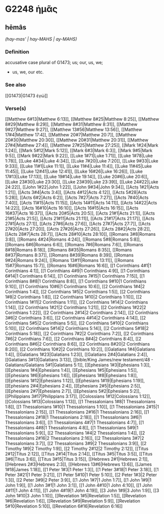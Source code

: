 # G2248 ἡμᾶς

## hēmâs

_(hay-mas' | hay-MAHS | ay-MAHS)_

### Definition

accusative case plural of G1473; us; our, us, we; 

- us, we, our etc.

### See also

[[G1473|G1473 ἐγώ]]

### Verse(s)

[[Matthew 6#13|Matthew 6:13]], [[Matthew 8#25|Matthew 8:25]], [[Matthew 8#29|Matthew 8:29]], [[Matthew 8#31|Matthew 8:31]], [[Matthew 9#27|Matthew 9:27]], [[Matthew 13#56|Matthew 13:56]], [[Matthew 17#4|Matthew 17:4]], [[Matthew 20#7|Matthew 20:7]], [[Matthew 20#30|Matthew 20:30]], [[Matthew 20#31|Matthew 20:31]], [[Matthew 27#4|Matthew 27:4]], [[Matthew 27#25|Matthew 27:25]], [[Mark 1#24|Mark 1:24]], [[Mark 5#12|Mark 5:12]], [[Mark 6#3|Mark 6:3]], [[Mark 9#5|Mark 9:5]], [[Mark 9#22|Mark 9:22]], [[Luke 1#71|Luke 1:71]], [[Luke 1#78|Luke 1:78]], [[Luke 4#34|Luke 4:34]], [[Luke 7#20|Luke 7:20]], [[Luke 9#33|Luke 9:33]], [[Luke 11#1|Luke 11:1]], [[Luke 11#4|Luke 11:4]], [[Luke 11#45|Luke 11:45]], [[Luke 12#41|Luke 12:41]], [[Luke 16#26|Luke 16:26]], [[Luke 17#13|Luke 17:13]], [[Luke 19#14|Luke 19:14]], [[Luke 20#6|Luke 20:6]], [[Luke 23#30|Luke 23:30]], [[Luke 23#39|Luke 23:39]], [[Luke 24#22|Luke 24:22]], [[John 1#22|John 1:22]], [[John 9#34|John 9:34]], [[Acts 1#21|Acts 1:21]], [[Acts 3#4|Acts 3:4]], [[Acts 4#12|Acts 4:12]], [[Acts 5#28|Acts 5:28]], [[Acts 6#2|Acts 6:2]], [[Acts 7#27|Acts 7:27]], [[Acts 7#40|Acts 7:40]], [[Acts 11#15|Acts 11:15]], [[Acts 14#11|Acts 14:11]], [[Acts 14#22|Acts 14:22]], [[Acts 16#10|Acts 16:10]], [[Acts 16#15|Acts 16:15]], [[Acts 16#37|Acts 16:37]], [[Acts 20#5|Acts 20:5]], [[Acts 21#1|Acts 21:1]], [[Acts 21#5|Acts 21:5]], [[Acts 21#11|Acts 21:11]], [[Acts 21#17|Acts 21:17]], [[Acts 27#1|Acts 27:1]], [[Acts 27#6|Acts 27:6]], [[Acts 27#7|Acts 27:7]], [[Acts 27#20|Acts 27:20]], [[Acts 27#26|Acts 27:26]], [[Acts 28#2|Acts 28:2]], [[Acts 28#7|Acts 28:7]], [[Acts 28#10|Acts 28:10]], [[Romans 3#8|Romans 3:8]], [[Romans 4#24|Romans 4:24]], [[Romans 5#8|Romans 5:8]], [[Romans 6#6|Romans 6:6]], [[Romans 7#6|Romans 7:6]], [[Romans 8#18|Romans 8:18]], [[Romans 8#35|Romans 8:35]], [[Romans 8#37|Romans 8:37]], [[Romans 8#39|Romans 8:39]], [[Romans 9#24|Romans 9:24]], [[Romans 13#11|Romans 13:11]], [[Romans 15#7|Romans 15:7]], [[Romans 16#6|Romans 16:6]], [[1 Corinthians 4#1|1 Corinthians 4:1]], [[1 Corinthians 4#9|1 Corinthians 4:9]], [[1 Corinthians 6#14|1 Corinthians 6:14]], [[1 Corinthians 7#15|1 Corinthians 7:15]], [[1 Corinthians 8#8|1 Corinthians 8:8]], [[1 Corinthians 9#10|1 Corinthians 9:10]], [[1 Corinthians 10#6|1 Corinthians 10:6]], [[2 Corinthians 1#4|2 Corinthians 1:4]], [[2 Corinthians 1#5|2 Corinthians 1:5]], [[2 Corinthians 1#8|2 Corinthians 1:8]], [[2 Corinthians 1#10|2 Corinthians 1:10]], [[2 Corinthians 1#11|2 Corinthians 1:11]], [[2 Corinthians 1#14|2 Corinthians 1:14]], [[2 Corinthians 1#21|2 Corinthians 1:21]], [[2 Corinthians 1#22|2 Corinthians 1:22]], [[2 Corinthians 2#14|2 Corinthians 2:14]], [[2 Corinthians 3#6|2 Corinthians 3:6]], [[2 Corinthians 4#14|2 Corinthians 4:14]], [[2 Corinthians 5#5|2 Corinthians 5:5]], [[2 Corinthians 5#10|2 Corinthians 5:10]], [[2 Corinthians 5#14|2 Corinthians 5:14]], [[2 Corinthians 5#18|2 Corinthians 5:18]], [[2 Corinthians 7#2|2 Corinthians 7:2]], [[2 Corinthians 7#6|2 Corinthians 7:6]], [[2 Corinthians 8#4|2 Corinthians 8:4]], [[2 Corinthians 8#6|2 Corinthians 8:6]], [[2 Corinthians 8#20|2 Corinthians 8:20]], [[2 Corinthians 10#2|2 Corinthians 10:2]], [[Galatians 1#4|Galatians 1:4]], [[Galatians 1#23|Galatians 1:23]], [[Galatians 2#4|Galatians 2:4]], [[Galatians 3#13|Galatians 3:13]], [[bible/King James/new testament/48 - Galatians/Galatians 5#1|Galatians 5:1]], [[Ephesians 1#3|Ephesians 1:3]], [[Ephesians 1#4|Ephesians 1:4]], [[Ephesians 1#5|Ephesians 1:5]], [[Ephesians 1#6|Ephesians 1:6]], [[Ephesians 1#8|Ephesians 1:8]], [[Ephesians 1#12|Ephesians 1:12]], [[Ephesians 1#19|Ephesians 1:19]], [[Ephesians 2#4|Ephesians 2:4]], [[Ephesians 2#5|Ephesians 2:5]], [[Ephesians 2#7|Ephesians 2:7]], [[Ephesians 5#2|Ephesians 5:2]], [[Philippians 3#17|Philippians 3:17]], [[Colossians 1#12|Colossians 1:12]], [[Colossians 1#13|Colossians 1:13]], [[1 Thessalonians 1#8|1 Thessalonians 1:8]], [[1 Thessalonians 1#10|1 Thessalonians 1:10]], [[1 Thessalonians 2#15|1 Thessalonians 2:15]], [[1 Thessalonians 2#16|1 Thessalonians 2:16]], [[1 Thessalonians 2#18|1 Thessalonians 2:18]], [[1 Thessalonians 3#6|1 Thessalonians 3:6]], [[1 Thessalonians 4#7|1 Thessalonians 4:7]], [[1 Thessalonians 4#8|1 Thessalonians 4:8]], [[1 Thessalonians 5#9|1 Thessalonians 5:9]], [[2 Thessalonians 1#4|2 Thessalonians 1:4]], [[2 Thessalonians 2#16|2 Thessalonians 2:16]], [[2 Thessalonians 3#7|2 Thessalonians 3:7]], [[2 Thessalonians 3#9|2 Thessalonians 3:9]], [[2 Timothy 1#9|2 Timothy 1:9]], [[2 Timothy 2#12|2 Timothy 2:12]], [[Titus 2#12|Titus 2:12]], [[Titus 2#14|Titus 2:14]], [[Titus 3#5|Titus 3:5]], [[Titus 3#6|Titus 3:6]], [[Titus 3#15|Titus 3:15]], [[Hebrews 2#1|Hebrews 2:1]], [[Hebrews 2#3|Hebrews 2:3]], [[Hebrews 13#6|Hebrews 13:6]], [[James 1#18|James 1:18]], [[1 Peter 1#3|1 Peter 1:3]], [[1 Peter 3#18|1 Peter 3:18]], [[1 Peter 3#21|1 Peter 3:21]], [[1 Peter 5#10|1 Peter 5:10]], [[2 Peter 1#3|2 Peter 1:3]], [[2 Peter 3#9|2 Peter 3:9]], [[1 John 1#7|1 John 1:7]], [[1 John 1#9|1 John 1:9]], [[1 John 3#1|1 John 3:1]], [[1 John 4#10|1 John 4:10]], [[1 John 4#11|1 John 4:11]], [[1 John 4#19|1 John 4:19]], [[3 John 1#9|3 John 1:9]], [[3 John 1#10|3 John 1:10]], [[Revelation 1#5|Revelation 1:5]], [[Revelation 1#6|Revelation 1:6]], [[Revelation 5#9|Revelation 5:9]], [[Revelation 5#10|Revelation 5:10]], [[Revelation 6#16|Revelation 6:16]]
